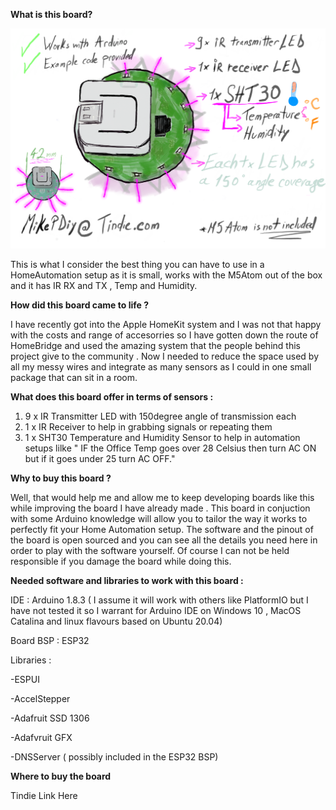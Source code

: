 <b>What is this board?</b>

![](atomir.PNG)


This is what I consider the best thing you can have to use in a HomeAutomation setup as it is small, works with the M5Atom out of the box and it has IR RX and TX , Temp and Humidity. 

<b>How did this board came to life ?</b>

I have recently got into the Apple HomeKit system and I was not that happy with the costs and range of accesorries so I have gotten down the route of HomeBridge and used the amazing system that the people behind this project give to the community . 
Now I needed to reduce the space used by all my messy wires and integrate as many sensors as I could in one small package that can sit in a room.

<b>What does this board offer in terms of sensors : </b>

1. 9 x IR Transmitter LED with 150degree angle of transmission each 
2. 1 x IR Receiver to help in grabbing signals or repeating them
3. 1 x SHT30 Temperature and Humidity Sensor to help in automation setups lilke " IF the Office Temp goes over 28 Celsius then turn AC ON but if it goes under 25 turn AC OFF."

<b>Why to buy this board ? </b>

Well, that would help me and allow me to keep developing boards like this while improving the board I have already made . 
This board in conjuction with some Arduino knowledge will allow you to tailor the way it works to perfectly fit your Home Automation setup.
The software and the pinout of the board is open sourced and you can see all the details you need here in order to play with the software yourself. 
Of course I can not be held responsible if you damage the board while doing this.

<b> Needed software and libraries to work with this board : </b>

IDE : Arduino 1.8.3 ( I assume it will work with others like PlatformIO but I have not tested it so I warrant for Arduino IDE on Windows 10 , MacOS Catalina and linux flavours based on Ubuntu 20.04)

Board BSP : ESP32

Libraries : 

-ESPUI

-AccelStepper

-Adafruit SSD 1306

-Adafvruit GFX

-DNSServer ( possibly included in the ESP32 BSP)


<b> Where to buy the board </b>

Tindie Link Here
